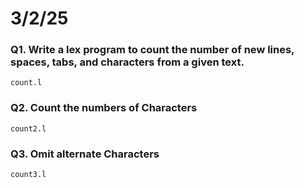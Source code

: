 # 3/2/25

### Q1. Write a lex program to count the number of new lines, spaces, tabs, and characters from a given text.
```count.l```

### Q2. Count the numbers of Characters
```count2.l```

### Q3. Omit alternate Characters
```count3.l```
